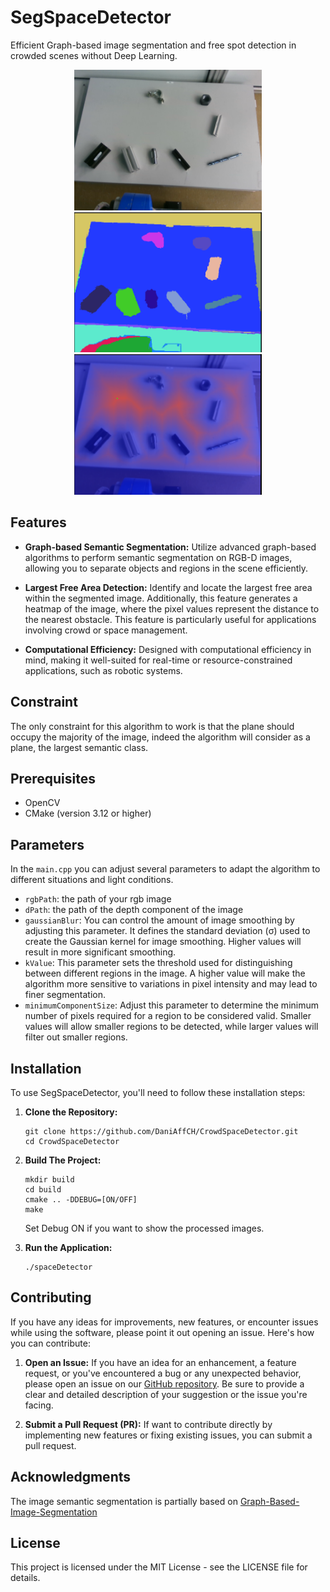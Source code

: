 # SegSpaceDetector

Efficient Graph-based image segmentation and free spot detection in crowded scenes without Deep Learning.
<p align="center">

<img src="https://github.com/DaniAffCH/CrowdSpaceDetector/blob/main/assets/raw-rgb.png" alt="Image description" width="300"/>
<img src="https://github.com/DaniAffCH/CrowdSpaceDetector/blob/main/assets/segmentation.png" alt="Image description" width="300"/>
<img src="https://github.com/DaniAffCH/CrowdSpaceDetector/blob/main/assets/heatmap.png" alt="Image description" width="300"/>
</p>

## Features

- **Graph-based Semantic Segmentation:** Utilize advanced graph-based algorithms to perform semantic segmentation on RGB-D images, allowing you to separate objects and regions in the scene efficiently.

- **Largest Free Area Detection:** Identify and locate the largest free area within the segmented image. Additionally, this feature generates a heatmap of the image, where the pixel values represent the distance to the nearest obstacle. This feature is particularly useful for applications involving crowd or space management.

- **Computational Efficiency:** Designed with computational efficiency in mind, making it well-suited for real-time or resource-constrained applications, such as robotic systems.

## Constraint
The only constraint for this algorithm to work is that the plane should occupy the majority of the image, indeed the algorithm will consider as a plane, the largest semantic class. 

## Prerequisites 
- OpenCV
- CMake (version 3.12 or higher)

## Parameters

In the `main.cpp` you can adjust several parameters to adapt the algorithm to different situations and light conditions.
- `rgbPath`: the path of your rgb image
- `dPath`: the path of the depth component of the image
- `gaussianBlur`: You can control the amount of image smoothing by adjusting this parameter. It defines the standard deviation (σ) used to create the Gaussian kernel for image smoothing. Higher values will result in more significant smoothing.
- `kValue`: This parameter sets the threshold used for distinguishing between different regions in the image. A higher value will make the algorithm more sensitive to variations in pixel intensity and may lead to finer segmentation.
- `minimumComponentSize`: Adjust this parameter to determine the minimum number of pixels required for a region to be considered valid. Smaller values will allow smaller regions to be detected, while larger values will filter out smaller regions.

## Installation

To use SegSpaceDetector, you'll need to follow these installation steps:

1. **Clone the Repository:**

   ```shell
   git clone https://github.com/DaniAffCH/CrowdSpaceDetector.git
   cd CrowdSpaceDetector
   ```

2. **Build The Project:**

   ```shell
   mkdir build
   cd build
   cmake .. -DDEBUG=[ON/OFF]
   make
   ```
   Set Debug ON if you want to show the processed images.
   
3. **Run the Application:**
   ```shell
   ./spaceDetector
   ```
## Contributing

If you have any ideas for improvements, new features, or encounter issues while using the software, please point it out opening an issue. Here's how you can contribute:

1. **Open an Issue:**
   If you have an idea for an enhancement, a feature request, or you've encountered a bug or any unexpected behavior, please open an issue on our [GitHub repository](https://github.com/DaniAffCH/SegSpaceDetector/issues). Be sure to provide a clear and detailed description of your suggestion or the issue you're facing.

2. **Submit a Pull Request (PR):**
   If want to contribute directly by implementing new features or fixing existing issues, you can submit a pull request.
   
## Acknowledgments
The image semantic segmentation is partially based on [Graph-Based-Image-Segmentation](https://github.com/IamMohitM/Graph-Based-Image-Segmentation) 

## License

This project is licensed under the MIT License - see the LICENSE file for details.
